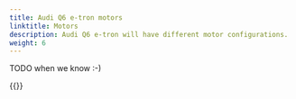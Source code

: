 ```yaml
---
title: Audi Q6 e-tron motors
linktitle: Motors
description: Audi Q6 e-tron will have different motor configurations.
weight: 6
---
```



TODO when we know :-)

{{<children description="true" />}}
